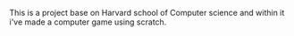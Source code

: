 This is a project base on Harvard school of Computer science and within it i've made a computer game using scratch.
